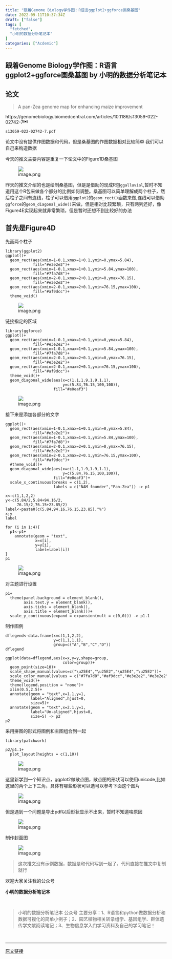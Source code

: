 ```yaml
---
title: "跟着Genome Biology学作图：R语言ggplot2+ggforce画桑基图"
date: 2022-09-11T10:37:34Z
draft: ["false"]
tags: [
  "fetched",
  "小明的数据分析笔记本"
]
categories: ["Acdemic"]
---
```

跟着Genome Biology学作图：R语言ggplot2+ggforce画桑基图 by 小明的数据分析笔记本
------
<div><section data-tool="mdnice编辑器" data-website="https://www.mdnice.com" data-mpa-powered-by="yiban.io"><h2 data-tool="mdnice编辑器"><span></span><span>论文</span><span> </span></h2><blockquote data-tool="mdnice编辑器"><p>A pan-Zea genome map for enhancing maize improvement</p></blockquote><p data-tool="mdnice编辑器">https://genomebiology.biomedcentral.com/articles/10.1186/s13059-022-02742-7<span title="DOI: 10.1186/s13059-022-02742-7" es-id-type="DOI" es-id="10.1186/s13059-022-02742-7" es-collect-button-id="0"><svg version="1.1" xmlns="http://www.w3.org/2000/svg" xmlns:xlink="http://www.w3.org/1999/xlink" x="0px" y="0px" viewbox="0 0 1000 1000" enable-background="new 0 0 1000 1000" height="1em"><g><path d="M852.3,135.6l-47.7,48.3c157.6,178.7,157.4,451,0.1,631l48.8,49.5C1035.9,672.1,1035.5,327.2,852.3,135.6z M740.9,248.6l-49.3,49.9c96.1,115.5,96.1,285.8,0.5,402.1l48.8,49.6C863.4,606.1,863.6,391.5,740.9,248.6z M195.4,183.9l-47.7-48.3c-183.2,191.6-183.6,536.5-1.2,728.8l48.8-49.5C37.9,635,37.8,362.6,195.4,183.9z M259.1,248.6C136.4,391.5,136.6,606.1,259,750.3l48.8-49.6c-95.6-116.4-95.6-286.6,0.4-402.1L259.1,248.6z M499.8,340.4c-87.3,0-158.1,71.8-158.1,160.4c0,88.5,70.8,160.4,158.1,160.4c87.3,0,158.1-71.8,158.1-160.4C657.8,412.2,587,340.4,499.8,340.4z"></path></g></svg></span></p><p data-tool="mdnice编辑器"><code>s13059-022-02742-7.pdf</code></p><p data-tool="mdnice编辑器">论文中没有提供作图数据和代码，但是桑基图的作图数据相对比较简单 我们可以自己来构造数据</p><p data-tool="mdnice编辑器">今天的推文主要内容是重复一下论文中的Figure1D桑基图</p><figure data-tool="mdnice编辑器"><img data-ratio="0.9207729468599034" data-src="https://mmbiz.qpic.cn/mmbiz_png/t1wZDoUyFk4JSiaYzTNjwc1wlOTAt8vmObEsEl3FqEz20vuz1Isjbj2z36ibZVx23d3hyc6ckVLVLaOsoDiaT0icRA/640?wx_fmt=png" data-type="png" data-w="1035" src="https://mmbiz.qpic.cn/mmbiz_png/t1wZDoUyFk4JSiaYzTNjwc1wlOTAt8vmObEsEl3FqEz20vuz1Isjbj2z36ibZVx23d3hyc6ckVLVLaOsoDiaT0icRA/640?wx_fmt=png"><figcaption>image.png</figcaption></figure><p data-tool="mdnice编辑器">昨天的推文介绍的也是绘制桑基图，但是是借助的现成R包<code>ggalluvial</code>,暂时不知道用这个R包来做各个部分的比例如何调整。桑基图可以简单理解成两个柱子，然后柱子之间有连线，柱子可以借用<code>ggplot2</code>的<code>geom_rect()</code>函数来做,连线可以借助<code>ggforce</code>的<code>geom_diagonal_wide()</code>来做，但是相对比较繁琐，只有两列还好，像Figure4E实现起来就非常繁琐，但是暂时还想不到比较好的办法</p><h2 data-tool="mdnice编辑器"><span></span><span>首先是Figure4D</span><span> </span></h2><p data-tool="mdnice编辑器">先画两个柱子</p><pre data-tool="mdnice编辑器"><span></span><code>library(ggplot2)<br>ggplot()+<br>  geom_rect(aes(xmin=1-0.1,xmax=1+0.1,ymin=0,ymax=5.84),<br>            fill=<span>"#e3e2e2"</span>)+<br>  geom_rect(aes(xmin=1-0.1,xmax=1+0.1,ymin=5.84,ymax=100),<br>            fill=<span>"#7fa7d8"</span>)+<br>  geom_rect(aes(xmin=2-0.1,xmax=2+0.1,ymin=0,ymax=76.15),<br>            fill=<span>"#e3e2e2"</span>)+<br>  geom_rect(aes(xmin=2-0.1,xmax=2+0.1,ymin=76.15,ymax=100),<br>            fill=<span>"#af9dcc"</span>)+<br>  theme_void()<br></code></pre><figure data-tool="mdnice编辑器"><img data-ratio="0.9787878787878788" data-src="https://mmbiz.qpic.cn/mmbiz_png/t1wZDoUyFk4JSiaYzTNjwc1wlOTAt8vmOvloCib0vLx8DTRsBrXbdl8kPpoBHzUXahf60R38uKGdVVhKfKj5ibjdg/640?wx_fmt=png" data-type="png" data-w="990" src="https://mmbiz.qpic.cn/mmbiz_png/t1wZDoUyFk4JSiaYzTNjwc1wlOTAt8vmOvloCib0vLx8DTRsBrXbdl8kPpoBHzUXahf60R38uKGdVVhKfKj5ibjdg/640?wx_fmt=png"><figcaption>image.png</figcaption></figure><p data-tool="mdnice编辑器">链接指定的区域</p><pre data-tool="mdnice编辑器"><span></span><code>library(ggforce)<br>ggplot()+<br>  geom_rect(aes(xmin=1-0.1,xmax=1+0.1,ymin=0,ymax=5.84),<br>            fill=<span>"#e3e2e2"</span>)+<br>  geom_rect(aes(xmin=1-0.1,xmax=1+0.1,ymin=5.84,ymax=100),<br>            fill=<span>"#7fa7d8"</span>)+<br>  geom_rect(aes(xmin=2-0.1,xmax=2+0.1,ymin=0,ymax=76.15),<br>            fill=<span>"#e3e2e2"</span>)+<br>  geom_rect(aes(xmin=2-0.1,xmax=2+0.1,ymin=76.15,ymax=100),<br>            fill=<span>"#af9dcc"</span>)+<br>  theme_void()+<br>  geom_diagonal_wide(aes(x=c(1.1,1.9,1.9,1.1),<br>                         y=c(5.84,76.15,100,100)),<br>                     fill=<span>"#e0eaf3"</span>)<br></code></pre><figure data-tool="mdnice编辑器"><img data-ratio="0.9989878542510121" data-src="https://mmbiz.qpic.cn/mmbiz_png/t1wZDoUyFk4JSiaYzTNjwc1wlOTAt8vmOPY3nPfQNExFuGlQQbic6gzicicPVowB52ibNbMl2CKAAfUMT0QISnwWl2A/640?wx_fmt=png" data-type="png" data-w="988" src="https://mmbiz.qpic.cn/mmbiz_png/t1wZDoUyFk4JSiaYzTNjwc1wlOTAt8vmOPY3nPfQNExFuGlQQbic6gzicicPVowB52ibNbMl2CKAAfUMT0QISnwWl2A/640?wx_fmt=png"><figcaption>image.png</figcaption></figure><p data-tool="mdnice编辑器">接下来是添加各部分的文字</p><pre data-tool="mdnice编辑器"><span></span><code>ggplot()+<br>  geom_rect(aes(xmin=1-0.1,xmax=1+0.1,ymin=0,ymax=5.84),<br>            fill=<span>"#e3e2e2"</span>)+<br>  geom_rect(aes(xmin=1-0.1,xmax=1+0.1,ymin=5.84,ymax=100),<br>            fill=<span>"#7fa7d8"</span>)+<br>  geom_rect(aes(xmin=2-0.1,xmax=2+0.1,ymin=0,ymax=76.15),<br>            fill=<span>"#e3e2e2"</span>)+<br>  geom_rect(aes(xmin=2-0.1,xmax=2+0.1,ymin=76.15,ymax=100),<br>            fill=<span>"#af9dcc"</span>)+<br>  <span>#theme_void()+</span><br>  geom_diagonal_wide(aes(x=c(1.1,1.9,1.9,1.1),<br>                         y=c(5.84,76.15,100,100)),<br>                     fill=<span>"#e0eaf3"</span>)+<br>  scale_x_continuous(breaks = c(1,2),<br>                     labels = c(<span>"NAM founder"</span>,<span>"Pan-Zea"</span>)) -&gt; p1<br><br>x&lt;-c(1,1,2,2)<br>y&lt;-c(5.84/2,5.84+94.16/2,<br>     76.15/2,76.15+23.85/2)<br>label&lt;-paste0(c(5.84,94.16,76.15,23.85),<span>"%"</span>)<br>x;y<br>label<br><br><span>for</span> (i <span>in</span> 1:4){<br>  p1&lt;-p1+<br>    annotate(geom = <span>"text"</span>,<br>             x=x[i],<br>             y=y[i],<br>             label=label[i])<br>}<br>p1<br></code></pre><figure data-tool="mdnice编辑器"><img data-ratio="0.8740601503759399" data-src="https://mmbiz.qpic.cn/mmbiz_png/t1wZDoUyFk4JSiaYzTNjwc1wlOTAt8vmOBrhLzuKBQV4OMTuk8aHUL0OJebhS8NEenou3pcytAC2eD4umU0bfBw/640?wx_fmt=png" data-type="png" data-w="1064" src="https://mmbiz.qpic.cn/mmbiz_png/t1wZDoUyFk4JSiaYzTNjwc1wlOTAt8vmOBrhLzuKBQV4OMTuk8aHUL0OJebhS8NEenou3pcytAC2eD4umU0bfBw/640?wx_fmt=png"><figcaption>image.png</figcaption></figure><p data-tool="mdnice编辑器">对主题进行设置</p><pre data-tool="mdnice编辑器"><span></span><code>p1+<br>  theme(panel.background = element_blank(),<br>        axis.text.y = element_blank(),<br>        axis.ticks = element_blank(),<br>        axis.title = element_blank())+<br>  scale_y_continuous(expand = expansion(mult = c(0,0))) -&gt; p1.1<br></code></pre><p data-tool="mdnice编辑器">制作图例</p><pre data-tool="mdnice编辑器"><span></span><code>dflegend&lt;-data.frame(x=c(1,1,2,2),<br>                     y=c(1,1,1,1),<br>                     group=c(<span>"A"</span>,<span>"B"</span>,<span>"C"</span>,<span>"D"</span>))<br>dflegend<br><br>ggplot(data=dflegend,aes(x=x,y=y,shape=group,<br>                         color=group))+<br>  geom_point(size=10)+<br>  scale_shape_manual(values=c(<span>"\u25E4"</span>,<span>"\u25E2"</span>,<span>"\u25E4"</span>,<span>"\u25E2"</span>))+<br>  scale_color_manual(values = c(<span>"#7fa7d8"</span>,<span>"#af9dcc"</span>,<span>"#e3e2e2"</span>,<span>"#e3e2e2"</span>))+<br>  theme_void()+<br>  theme(legend.position = <span>"none"</span>)+<br>  xlim(0.5,2.5)+<br>  annotate(geom = <span>"text"</span>,x=1.1,y=1,<br>           label=<span>"Aligned"</span>,hjust=0,<br>           size=5)+<br>  annotate(geom = <span>"text"</span>,x=2.1,y=1,<br>           label=<span>"Un-aligned"</span>,hjust=0,<br>           size=5) -&gt; p2<br>p2<br></code></pre><p data-tool="mdnice编辑器">采用拼图的形式将图例和主图组合到一起</p><pre data-tool="mdnice编辑器"><span></span><code>library(patchwork)<br><br>p2/p1.1+<br>  plot_layout(heights = c(1,10))<br></code></pre><figure data-tool="mdnice编辑器"><img data-ratio="0.8820709491850431" data-src="https://mmbiz.qpic.cn/mmbiz_png/t1wZDoUyFk4JSiaYzTNjwc1wlOTAt8vmOM63l36NMswI7F84zbjSgKrppCKqTe2Mic9MicicOQ69GgGBicdz9piaNdlg/640?wx_fmt=png" data-type="png" data-w="1043" src="https://mmbiz.qpic.cn/mmbiz_png/t1wZDoUyFk4JSiaYzTNjwc1wlOTAt8vmOM63l36NMswI7F84zbjSgKrppCKqTe2Mic9MicicOQ69GgGBicdz9piaNdlg/640?wx_fmt=png"><figcaption>image.png</figcaption></figure><p data-tool="mdnice编辑器">这里新学到一个知识点，ggplot2做散点图，散点图的形状可以使用unicode,比如这里的两个上下三角，具体有哪些形状可以选可以参考下面这个图片</p><figure data-tool="mdnice编辑器"><img data-ratio="0.6129032258064516" data-src="https://mmbiz.qpic.cn/mmbiz_png/t1wZDoUyFk4JSiaYzTNjwc1wlOTAt8vmOSfCMhraOStRRI0NwmWJQIqTdxD80ObArmdIiaH73ZWLrK7DibpKpP1icQ/640?wx_fmt=png" data-type="png" data-w="1240" src="https://mmbiz.qpic.cn/mmbiz_png/t1wZDoUyFk4JSiaYzTNjwc1wlOTAt8vmOSfCMhraOStRRI0NwmWJQIqTdxD80ObArmdIiaH73ZWLrK7DibpKpP1icQ/640?wx_fmt=png"><figcaption>image.png</figcaption></figure><p data-tool="mdnice编辑器">但是遇到一个问题是导出pdf以后形状显示不出来，暂时不知道啥原因</p><figure data-tool="mdnice编辑器"><img data-ratio="0.4266129032258065" data-src="https://mmbiz.qpic.cn/mmbiz_png/t1wZDoUyFk4JSiaYzTNjwc1wlOTAt8vmO7SNBdicqPM0ibic0ia0994Cyo07ibzWuBZEa6mibce348sjIpzqImlgGWVicQ/640?wx_fmt=png" data-type="png" data-w="1240" src="https://mmbiz.qpic.cn/mmbiz_png/t1wZDoUyFk4JSiaYzTNjwc1wlOTAt8vmO7SNBdicqPM0ibic0ia0994Cyo07ibzWuBZEa6mibce348sjIpzqImlgGWVicQ/640?wx_fmt=png"><figcaption>image.png</figcaption></figure><p data-tool="mdnice编辑器">制作封面图</p><figure data-tool="mdnice编辑器"><img data-ratio="0.425" data-src="https://mmbiz.qpic.cn/mmbiz_png/t1wZDoUyFk4JSiaYzTNjwc1wlOTAt8vmOK7KBOT4HONPice0gthBibSzsGFseF4LjMp8GnTAyIqBDEGGtR3EicAMicA/640?wx_fmt=png" data-type="png" data-w="1240" src="https://mmbiz.qpic.cn/mmbiz_png/t1wZDoUyFk4JSiaYzTNjwc1wlOTAt8vmOK7KBOT4HONPice0gthBibSzsGFseF4LjMp8GnTAyIqBDEGGtR3EicAMicA/640?wx_fmt=png"><figcaption>image.png</figcaption></figure><blockquote data-tool="mdnice编辑器"><p>这次推文没有示例数据，数据是和代码写到一起了，代码直接在推文中复制就行</p></blockquote><p data-tool="mdnice编辑器">欢迎大家关注我的公众号</p><p data-tool="mdnice编辑器"><strong>小明的数据分析笔记本</strong></p><section><mp-common-profile data-pluginname="mpprofile" data-id="MzI3NzQ3MTcxMg==" data-headimg="http://mmbiz.qpic.cn/mmbiz_png/t1wZDoUyFk5t1sOnM0iabvBhnfIj5YpyqrMib0E1MGCd9ibcYxaOPZd0GWhQBDvK2BPEwsicQxd6y5MHLfphnwHnow/0?wx_fmt=png" data-nickname="小明的数据分析笔记本" data-alias="" data-signature="数据分析和数据可视化有意思的简单小例子~石榴研究生的笔记本" data-from="0" data-is_biz_ban="0"></mp-common-profile><br></section><blockquote data-tool="mdnice编辑器"><p>小明的数据分析笔记本 公众号 主要分享：1、R语言和python做数据分析和数据可视化的简单小例子；2、园艺植物相关转录组学、基因组学、群体遗传学文献阅读笔记；3、生物信息学入门学习资料及自己的学习笔记！</p></blockquote></section><p><br></p></div>  
<hr>
<a href="https://mp.weixin.qq.com/s/DPeHCPyER9118w26DlSPHA",target="_blank" rel="noopener noreferrer">原文链接</a>
